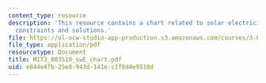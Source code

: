```yaml
---
content_type: resource
description: 'This resource contains a chart related to solar electricity: problem,
  constraints and solutions.'
file: https://ol-ocw-studio-app-production.s3.amazonaws.com/courses/3-003-principles-of-engineering-practice-spring-2010/e844e4fb25e8943d141ec1f0d4e9510d_MIT3_003S10_swE_chart.pdf
file_type: application/pdf
resourcetype: Document
title: MIT3_003S10_swE_chart.pdf
uid: e844e4fb-25e8-943d-141e-c1f0d4e9510d
---
```

